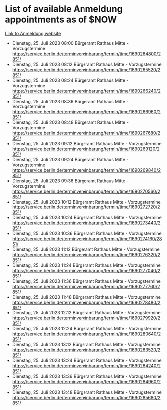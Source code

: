 # List of available Anmeldung appointments as of $NOW
[Link to Anmeldung website](https://service.berlin.de/terminvereinbarung/termin/tag.php?termin=1&anliegen[]=120686&dienstleisterlist=122210,122217,327316,122219,327312,122227,327314,122231,327346,122243,327348,122254,122252,329742,122260,329745,122262,329748,122271,327278,122273,327274,122277,327276,330436,122280,327294,122282,327290,122284,327292,122291,327270,122285,327266,122286,327264,122296,327268,150230,329760,122297,327286,122294,327284,122312,329763,122314,329775,122304,327330,122311,327334,122309,327332,317869,122281,327352,122279,329772,122283,122276,327324,122274,327326,122267,329766,122246,327318,122251,327320,122257,327322,122208,327298,122226,327300&herkunft=http%3A%2F%2Fservice.berlin.de%2Fdienstleistung%2F120686%2F)
- Dienstag, 25. Juli 2023 08:00 Bürgeramt Rathaus Mitte - Vorzugstermine https://service.berlin.de/terminvereinbarung/termin/time/1690264800/2851/
- Dienstag, 25. Juli 2023 08:12 Bürgeramt Rathaus Mitte - Vorzugstermine https://service.berlin.de/terminvereinbarung/termin/time/1690265520/2851/
- Dienstag, 25. Juli 2023 08:24 Bürgeramt Rathaus Mitte - Vorzugstermine https://service.berlin.de/terminvereinbarung/termin/time/1690266240/2851/
- Dienstag, 25. Juli 2023 08:36 Bürgeramt Rathaus Mitte - Vorzugstermine https://service.berlin.de/terminvereinbarung/termin/time/1690266960/2851/
- Dienstag, 25. Juli 2023 08:48 Bürgeramt Rathaus Mitte - Vorzugstermine https://service.berlin.de/terminvereinbarung/termin/time/1690267680/2851/
- Dienstag, 25. Juli 2023 09:12 Bürgeramt Rathaus Mitte - Vorzugstermine https://service.berlin.de/terminvereinbarung/termin/time/1690269120/2851/
- Dienstag, 25. Juli 2023 09:24 Bürgeramt Rathaus Mitte - Vorzugstermine https://service.berlin.de/terminvereinbarung/termin/time/1690269840/2851/
- Dienstag, 25. Juli 2023 09:36 Bürgeramt Rathaus Mitte - Vorzugstermine https://service.berlin.de/terminvereinbarung/termin/time/1690270560/2851/
- Dienstag, 25. Juli 2023 10:12 Bürgeramt Rathaus Mitte - Vorzugstermine https://service.berlin.de/terminvereinbarung/termin/time/1690272720/2851/
- Dienstag, 25. Juli 2023 10:24 Bürgeramt Rathaus Mitte - Vorzugstermine https://service.berlin.de/terminvereinbarung/termin/time/1690273440/2851/
- Dienstag, 25. Juli 2023 10:36 Bürgeramt Rathaus Mitte - Vorzugstermine https://service.berlin.de/terminvereinbarung/termin/time/1690274160/2851/
- Dienstag, 25. Juli 2023 11:12 Bürgeramt Rathaus Mitte - Vorzugstermine https://service.berlin.de/terminvereinbarung/termin/time/1690276320/2851/
- Dienstag, 25. Juli 2023 11:24 Bürgeramt Rathaus Mitte - Vorzugstermine https://service.berlin.de/terminvereinbarung/termin/time/1690277040/2851/
- Dienstag, 25. Juli 2023 11:36 Bürgeramt Rathaus Mitte - Vorzugstermine https://service.berlin.de/terminvereinbarung/termin/time/1690277760/2851/
- Dienstag, 25. Juli 2023 11:48 Bürgeramt Rathaus Mitte - Vorzugstermine https://service.berlin.de/terminvereinbarung/termin/time/1690278480/2851/
- Dienstag, 25. Juli 2023 12:12 Bürgeramt Rathaus Mitte - Vorzugstermine https://service.berlin.de/terminvereinbarung/termin/time/1690279920/2851/
- Dienstag, 25. Juli 2023 12:24 Bürgeramt Rathaus Mitte - Vorzugstermine https://service.berlin.de/terminvereinbarung/termin/time/1690280640/2851/
- Dienstag, 25. Juli 2023 13:12 Bürgeramt Rathaus Mitte - Vorzugstermine https://service.berlin.de/terminvereinbarung/termin/time/1690283520/2851/
- Dienstag, 25. Juli 2023 13:24 Bürgeramt Rathaus Mitte - Vorzugstermine https://service.berlin.de/terminvereinbarung/termin/time/1690284240/2851/
- Dienstag, 25. Juli 2023 13:36 Bürgeramt Rathaus Mitte - Vorzugstermine https://service.berlin.de/terminvereinbarung/termin/time/1690284960/2851/
- Dienstag, 25. Juli 2023 13:48 Bürgeramt Rathaus Mitte - Vorzugstermine https://service.berlin.de/terminvereinbarung/termin/time/1690285680/2851/
